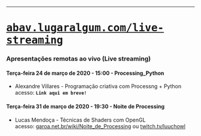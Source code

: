 ---
# <span style='font-family: monospace;'>[abav.lugaralgum.com/live-streaming](https://abav.lugaralgum.com/live-streaming)</span>
### Apresentações remotas ao vivo (Live streaming)

#### Terça-feira 24 de março de 2020 - 15:00 - Processing_Python

- Alexandre Villares - Programação criativa com Processng + Python<br>acesso: **`Link aqui em breve!`**

#### Terça-feira 31 de março de 2020 - 19:30 - Noite de Processing

- Lucas Mendoça - Técnicas de Shaders com OpenGL<br>acesso: [garoa.net.br/wiki/Noite_de_Processing](https://garoa.net.br/wiki/Noite_de_Processing) ou [twitch.tv/luuchowl](https://www.twitch.tv/luuchowl)
